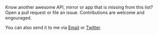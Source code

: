 Know another awesome API, mirror or app that is missing from this list? Open a pull request or file an issue.
Contributions are welcome and engouraged.

You can also send it to me via [Email](kersten@krstn.eu) or [Twitter](https://twitter.com/Fernerkundung).
